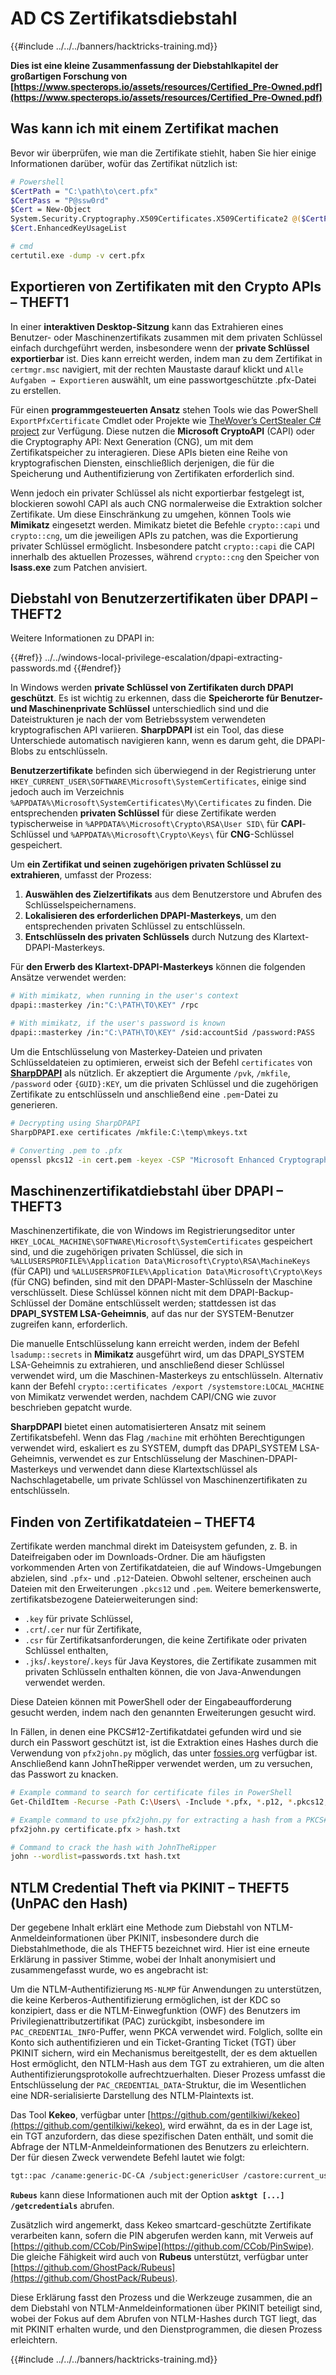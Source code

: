 # AD CS Zertifikatsdiebstahl

{{#include ../../../banners/hacktricks-training.md}}

**Dies ist eine kleine Zusammenfassung der Diebstahlkapitel der großartigen Forschung von [https://www.specterops.io/assets/resources/Certified_Pre-Owned.pdf](https://www.specterops.io/assets/resources/Certified_Pre-Owned.pdf)**

## Was kann ich mit einem Zertifikat machen

Bevor wir überprüfen, wie man die Zertifikate stiehlt, haben Sie hier einige Informationen darüber, wofür das Zertifikat nützlich ist:
```bash
# Powershell
$CertPath = "C:\path\to\cert.pfx"
$CertPass = "P@ssw0rd"
$Cert = New-Object
System.Security.Cryptography.X509Certificates.X509Certificate2 @($CertPath, $CertPass)
$Cert.EnhancedKeyUsageList

# cmd
certutil.exe -dump -v cert.pfx
```
## Exportieren von Zertifikaten mit den Crypto APIs – THEFT1

In einer **interaktiven Desktop-Sitzung** kann das Extrahieren eines Benutzer- oder Maschinenzertifikats zusammen mit dem privaten Schlüssel einfach durchgeführt werden, insbesondere wenn der **private Schlüssel exportierbar** ist. Dies kann erreicht werden, indem man zu dem Zertifikat in `certmgr.msc` navigiert, mit der rechten Maustaste darauf klickt und `Alle Aufgaben → Exportieren` auswählt, um eine passwortgeschützte .pfx-Datei zu erstellen.

Für einen **programmgesteuerten Ansatz** stehen Tools wie das PowerShell `ExportPfxCertificate` Cmdlet oder Projekte wie [TheWover’s CertStealer C# project](https://github.com/TheWover/CertStealer) zur Verfügung. Diese nutzen die **Microsoft CryptoAPI** (CAPI) oder die Cryptography API: Next Generation (CNG), um mit dem Zertifikatspeicher zu interagieren. Diese APIs bieten eine Reihe von kryptografischen Diensten, einschließlich derjenigen, die für die Speicherung und Authentifizierung von Zertifikaten erforderlich sind.

Wenn jedoch ein privater Schlüssel als nicht exportierbar festgelegt ist, blockieren sowohl CAPI als auch CNG normalerweise die Extraktion solcher Zertifikate. Um diese Einschränkung zu umgehen, können Tools wie **Mimikatz** eingesetzt werden. Mimikatz bietet die Befehle `crypto::capi` und `crypto::cng`, um die jeweiligen APIs zu patchen, was die Exportierung privater Schlüssel ermöglicht. Insbesondere patcht `crypto::capi` die CAPI innerhalb des aktuellen Prozesses, während `crypto::cng` den Speicher von **lsass.exe** zum Patchen anvisiert.

## Diebstahl von Benutzerzertifikaten über DPAPI – THEFT2

Weitere Informationen zu DPAPI in:

{{#ref}}
../../windows-local-privilege-escalation/dpapi-extracting-passwords.md
{{#endref}}

In Windows werden **private Schlüssel von Zertifikaten durch DPAPI geschützt**. Es ist wichtig zu erkennen, dass die **Speicherorte für Benutzer- und Maschinenprivate Schlüssel** unterschiedlich sind und die Dateistrukturen je nach der vom Betriebssystem verwendeten kryptografischen API variieren. **SharpDPAPI** ist ein Tool, das diese Unterschiede automatisch navigieren kann, wenn es darum geht, die DPAPI-Blobs zu entschlüsseln.

**Benutzerzertifikate** befinden sich überwiegend in der Registrierung unter `HKEY_CURRENT_USER\SOFTWARE\Microsoft\SystemCertificates`, einige sind jedoch auch im Verzeichnis `%APPDATA%\Microsoft\SystemCertificates\My\Certificates` zu finden. Die entsprechenden **privaten Schlüssel** für diese Zertifikate werden typischerweise in `%APPDATA%\Microsoft\Crypto\RSA\User SID\` für **CAPI**-Schlüssel und `%APPDATA%\Microsoft\Crypto\Keys\` für **CNG**-Schlüssel gespeichert.

Um **ein Zertifikat und seinen zugehörigen privaten Schlüssel zu extrahieren**, umfasst der Prozess:

1. **Auswählen des Zielzertifikats** aus dem Benutzerstore und Abrufen des Schlüsselspeichernamens.
2. **Lokalisieren des erforderlichen DPAPI-Masterkeys**, um den entsprechenden privaten Schlüssel zu entschlüsseln.
3. **Entschlüsseln des privaten Schlüssels** durch Nutzung des Klartext-DPAPI-Masterkeys.

Für **den Erwerb des Klartext-DPAPI-Masterkeys** können die folgenden Ansätze verwendet werden:
```bash
# With mimikatz, when running in the user's context
dpapi::masterkey /in:"C:\PATH\TO\KEY" /rpc

# With mimikatz, if the user's password is known
dpapi::masterkey /in:"C:\PATH\TO\KEY" /sid:accountSid /password:PASS
```
Um die Entschlüsselung von Masterkey-Dateien und privaten Schlüsseldateien zu optimieren, erweist sich der Befehl `certificates` von [**SharpDPAPI**](https://github.com/GhostPack/SharpDPAPI) als nützlich. Er akzeptiert die Argumente `/pvk`, `/mkfile`, `/password` oder `{GUID}:KEY`, um die privaten Schlüssel und die zugehörigen Zertifikate zu entschlüsseln und anschließend eine `.pem`-Datei zu generieren.
```bash
# Decrypting using SharpDPAPI
SharpDPAPI.exe certificates /mkfile:C:\temp\mkeys.txt

# Converting .pem to .pfx
openssl pkcs12 -in cert.pem -keyex -CSP "Microsoft Enhanced Cryptographic Provider v1.0" -export -out cert.pfx
```
## Maschinenzertifikatdiebstahl über DPAPI – THEFT3

Maschinenzertifikate, die von Windows im Registrierungseditor unter `HKEY_LOCAL_MACHINE\SOFTWARE\Microsoft\SystemCertificates` gespeichert sind, und die zugehörigen privaten Schlüssel, die sich in `%ALLUSERSPROFILE%\Application Data\Microsoft\Crypto\RSA\MachineKeys` (für CAPI) und `%ALLUSERSPROFILE%\Application Data\Microsoft\Crypto\Keys` (für CNG) befinden, sind mit den DPAPI-Master-Schlüsseln der Maschine verschlüsselt. Diese Schlüssel können nicht mit dem DPAPI-Backup-Schlüssel der Domäne entschlüsselt werden; stattdessen ist das **DPAPI_SYSTEM LSA-Geheimnis**, auf das nur der SYSTEM-Benutzer zugreifen kann, erforderlich.

Die manuelle Entschlüsselung kann erreicht werden, indem der Befehl `lsadump::secrets` in **Mimikatz** ausgeführt wird, um das DPAPI_SYSTEM LSA-Geheimnis zu extrahieren, und anschließend dieser Schlüssel verwendet wird, um die Maschinen-Masterkeys zu entschlüsseln. Alternativ kann der Befehl `crypto::certificates /export /systemstore:LOCAL_MACHINE` von Mimikatz verwendet werden, nachdem CAPI/CNG wie zuvor beschrieben gepatcht wurde.

**SharpDPAPI** bietet einen automatisierteren Ansatz mit seinem Zertifikatsbefehl. Wenn das Flag `/machine` mit erhöhten Berechtigungen verwendet wird, eskaliert es zu SYSTEM, dumpft das DPAPI_SYSTEM LSA-Geheimnis, verwendet es zur Entschlüsselung der Maschinen-DPAPI-Masterkeys und verwendet dann diese Klartextschlüssel als Nachschlagetabelle, um private Schlüssel von Maschinenzertifikaten zu entschlüsseln.

## Finden von Zertifikatdateien – THEFT4

Zertifikate werden manchmal direkt im Dateisystem gefunden, z. B. in Dateifreigaben oder im Downloads-Ordner. Die am häufigsten vorkommenden Arten von Zertifikatdateien, die auf Windows-Umgebungen abzielen, sind `.pfx`- und `.p12`-Dateien. Obwohl seltener, erscheinen auch Dateien mit den Erweiterungen `.pkcs12` und `.pem`. Weitere bemerkenswerte, zertifikatsbezogene Dateierweiterungen sind:

- `.key` für private Schlüssel,
- `.crt`/`.cer` nur für Zertifikate,
- `.csr` für Zertifikatsanforderungen, die keine Zertifikate oder privaten Schlüssel enthalten,
- `.jks`/`.keystore`/`.keys` für Java Keystores, die Zertifikate zusammen mit privaten Schlüsseln enthalten können, die von Java-Anwendungen verwendet werden.

Diese Dateien können mit PowerShell oder der Eingabeaufforderung gesucht werden, indem nach den genannten Erweiterungen gesucht wird.

In Fällen, in denen eine PKCS#12-Zertifikatdatei gefunden wird und sie durch ein Passwort geschützt ist, ist die Extraktion eines Hashes durch die Verwendung von `pfx2john.py` möglich, das unter [fossies.org](https://fossies.org/dox/john-1.9.0-jumbo-1/pfx2john_8py_source.html) verfügbar ist. Anschließend kann JohnTheRipper verwendet werden, um zu versuchen, das Passwort zu knacken.
```bash
# Example command to search for certificate files in PowerShell
Get-ChildItem -Recurse -Path C:\Users\ -Include *.pfx, *.p12, *.pkcs12, *.pem, *.key, *.crt, *.cer, *.csr, *.jks, *.keystore, *.keys

# Example command to use pfx2john.py for extracting a hash from a PKCS#12 file
pfx2john.py certificate.pfx > hash.txt

# Command to crack the hash with JohnTheRipper
john --wordlist=passwords.txt hash.txt
```
## NTLM Credential Theft via PKINIT – THEFT5 (UnPAC den Hash)

Der gegebene Inhalt erklärt eine Methode zum Diebstahl von NTLM-Anmeldeinformationen über PKINIT, insbesondere durch die Diebstahlmethode, die als THEFT5 bezeichnet wird. Hier ist eine erneute Erklärung in passiver Stimme, wobei der Inhalt anonymisiert und zusammengefasst wurde, wo es angebracht ist:

Um die NTLM-Authentifizierung `MS-NLMP` für Anwendungen zu unterstützen, die keine Kerberos-Authentifizierung ermöglichen, ist der KDC so konzipiert, dass er die NTLM-Einwegfunktion (OWF) des Benutzers im Privilegienattributzertifikat (PAC) zurückgibt, insbesondere im `PAC_CREDENTIAL_INFO`-Puffer, wenn PKCA verwendet wird. Folglich, sollte ein Konto sich authentifizieren und ein Ticket-Granting Ticket (TGT) über PKINIT sichern, wird ein Mechanismus bereitgestellt, der es dem aktuellen Host ermöglicht, den NTLM-Hash aus dem TGT zu extrahieren, um die alten Authentifizierungsprotokolle aufrechtzuerhalten. Dieser Prozess umfasst die Entschlüsselung der `PAC_CREDENTIAL_DATA`-Struktur, die im Wesentlichen eine NDR-serialisierte Darstellung des NTLM-Plaintexts ist.

Das Tool **Kekeo**, verfügbar unter [https://github.com/gentilkiwi/kekeo](https://github.com/gentilkiwi/kekeo), wird erwähnt, da es in der Lage ist, ein TGT anzufordern, das diese spezifischen Daten enthält, und somit die Abfrage der NTLM-Anmeldeinformationen des Benutzers zu erleichtern. Der für diesen Zweck verwendete Befehl lautet wie folgt:
```bash
tgt::pac /caname:generic-DC-CA /subject:genericUser /castore:current_user /domain:domain.local
```
**`Rubeus`** kann diese Informationen auch mit der Option **`asktgt [...] /getcredentials`** abrufen.

Zusätzlich wird angemerkt, dass Kekeo smartcard-geschützte Zertifikate verarbeiten kann, sofern die PIN abgerufen werden kann, mit Verweis auf [https://github.com/CCob/PinSwipe](https://github.com/CCob/PinSwipe). Die gleiche Fähigkeit wird auch von **Rubeus** unterstützt, verfügbar unter [https://github.com/GhostPack/Rubeus](https://github.com/GhostPack/Rubeus).

Diese Erklärung fasst den Prozess und die Werkzeuge zusammen, die an dem Diebstahl von NTLM-Anmeldeinformationen über PKINIT beteiligt sind, wobei der Fokus auf dem Abrufen von NTLM-Hashes durch TGT liegt, das mit PKINIT erhalten wurde, und den Dienstprogrammen, die diesen Prozess erleichtern.

{{#include ../../../banners/hacktricks-training.md}}
